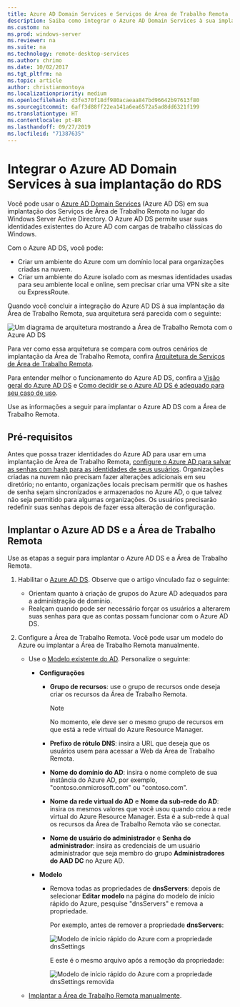 ```yaml
---
title: Azure AD Domain Services e Serviços de Área de Trabalho Remota
description: Saiba como integrar o Azure AD Domain Services à sua implantação do RDS.
ms.custom: na
ms.prod: windows-server
ms.reviewer: na
ms.suite: na
ms.technology: remote-desktop-services
ms.author: chrimo
ms.date: 10/02/2017
ms.tgt_pltfrm: na
ms.topic: article
author: christianmontoya
ms.localizationpriority: medium
ms.openlocfilehash: d3fe370f18df980acaeaa847bd96642b97613f80
ms.sourcegitcommit: 6aff3d88ff22ea141a6ea6572a5ad8dd6321f199
ms.translationtype: HT
ms.contentlocale: pt-BR
ms.lasthandoff: 09/27/2019
ms.locfileid: "71387635"
---
```

# <a name="integrate-azure-ad-domain-services-with-your-rds-deployment"></a>Integrar o Azure AD Domain Services à sua implantação do RDS

Você pode usar o [Azure AD Domain Services](/azure/active-directory-domain-services/active-directory-ds-overview) (Azure AD DS) em sua implantação dos Serviços de Área de Trabalho Remota no lugar do Windows Server Active Directory. O Azure AD DS permite usar suas identidades existentes do Azure AD com cargas de trabalho clássicas do Windows.

Com o Azure AD DS, você pode: 
- Criar um ambiente do Azure com um domínio local para organizações criadas na nuvem. 
- Criar um ambiente do Azure isolado com as mesmas identidades usadas para seu ambiente local e online, sem precisar criar uma VPN site a site ou ExpressRoute. 

Quando você concluir a integração do Azure AD DS à sua implantação da Área de Trabalho Remota, sua arquitetura será parecida com o seguinte:

![Um diagrama de arquitetura mostrando a Área de Trabalho Remota com o Azure AD DS](media/aadds-rds.png)

Para ver como essa arquitetura se compara com outros cenários de implantação da Área de Trabalho Remota, confira [Arquitetura de Serviços de Área de Trabalho Remota](desktop-hosting-logical-architecture.md).

Para entender melhor o funcionamento do Azure AD DS, confira a [Visão geral do Azure AD DS](/azure/active-directory-domain-services/active-directory-ds-overview) e [Como decidir se o Azure AD DS é adequado para seu caso de uso](/azure/active-directory-domain-services/active-directory-ds-comparison).

Use as informações a seguir para implantar o Azure AD DS com a Área de Trabalho Remota.

## <a name="prerequisites"></a>Pré-requisitos

Antes que possa trazer identidades do Azure AD para usar em uma implantação de Área de Trabalho Remota, [configure o Azure AD para salvar as senhas com hash para as identidades de seus usuários](/azure/active-directory-domain-services/active-directory-ds-getting-started-password-sync). Organizações criadas na nuvem não precisam fazer alterações adicionais em seu diretório; no entanto, organizações locais precisam permitir que os hashes de senha sejam sincronizados e armazenados no Azure AD, o que talvez não seja permitido para algumas organizações. Os usuários precisarão redefinir suas senhas depois de fazer essa alteração de configuração.

## <a name="deploy-azure-ad-ds-and-rds"></a>Implantar o Azure AD DS e a Área de Trabalho Remota 
Use as etapas a seguir para implantar o Azure AD DS e a Área de Trabalho Remota.

1. Habilitar o [Azure AD DS](/azure/active-directory-domain-services/active-directory-ds-getting-started). Observe que o artigo vinculado faz o seguinte:
   - Orientam quanto à criação de grupos do Azure AD adequados para a administração de domínio.
   - Realçam quando pode ser necessário forçar os usuários a alterarem suas senhas para que as contas possam funcionar com o Azure AD DS.
   
2. Configure a Área de Trabalho Remota. Você pode usar um modelo do Azure ou implantar a Área de Trabalho Remota manualmente.
   - Use o [Modelo existente do AD](https://azure.microsoft.com/resources/templates/rds-deployment-existing-ad/). Personalize o seguinte:
   
     - **Configurações**
       - **Grupo de recursos**: use o grupo de recursos onde deseja criar os recursos da Área de Trabalho Remota.
         > [!NOTE] 
         > No momento, ele deve ser o mesmo grupo de recursos em que está a rede virtual do Azure Resource Manager.

       - **Prefixo de rótulo DNS**: insira a URL que deseja que os usuários usem para acessar a Web da Área de Trabalho Remota.
       - **Nome do domínio do AD**: insira o nome completo de sua instância do Azure AD, por exemplo, "contoso.onmicrosoft.com" ou "contoso.com".
       - **Nome da rede virtual do AD** e **Nome da sub-rede do AD**: insira os mesmos valores que você usou quando criou a rede virtual do Azure Resource Manager. Esta é a sub-rede à qual os recursos da Área de Trabalho Remota vão se conectar.
       - **Nome de usuário do administrador** e **Senha do administrador**: insira as credenciais de um usuário administrador que seja membro do grupo **Administradores do AAD DC** no Azure AD.
   
     - **Modelo**
        - Remova todas as propriedades de **dnsServers**: depois de selecionar **Editar modelo** na página do modelo de início rápido do Azure, pesquise "dnsServers" e remova a propriedade. 

           Por exemplo, antes de remover a propriedade **dnsServers**:
      
           ![Modelo de início rápido do Azure com a propriedade dnsSettings](media/rds-remove-dnssettings-before.png)

           E este é o mesmo arquivo após a remoção da propriedade:

           ![Modelo de início rápido do Azure com a propriedade dnsSettings removida](media/rds-remove-dnssettings-after.png)
   
   - [Implantar a Área de Trabalho Remota manualmente](rds-deploy-infrastructure.md). 

